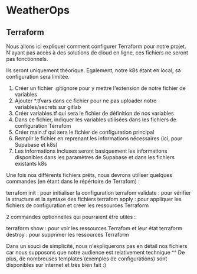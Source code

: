 # WeatherOps

## Terraform

Nous allons ici expliquer comment configurer Terraform pour notre projet.
N'ayant pas accès à des solutions de cloud en ligne, ces fichiers ne seront pas fonctionnels.

Ils seront uniquement théorique.
Egalement, notre k8s étant en local, sa configuration sera limitée.

1. Créer un fichier .gitignore pour y mettre l'extension de notre fichier de variables
2. Ajouter *.tfvars dans ce fichier pour ne pas uploader notre variables/secrets sur gitlab
3. Créer variables.tf qui sera le fichier de définition de nos variables
4. Dans ce fichier, indiquer les variables utilisées dans les fichiers de configuration Terrafom
5. Créer main.tf qui sera le fichier de configuration principal
6. Remplir le fichier en reprenant les informations nécessaires (ici, pour Supabase et k8s)
7. Les informations incluses seront basiquement les informations disponibles dans les paramètres de Supabase et dans les fichiers existants k8s


Une fois nos différents fichiers prêts, nous devrons utiliser quelques commandes (en étant dans le répértoire de Terrafom) :

terrafom init : pour initialiser la configuration
terrafom validate : pour vérifier la structure et la syntaxe des fichiers
terrafom apply : pour appliquer les fichiers de configuration et créer les ressources Terraform


2 commandes optionnelles qui pourraient être utiles : 

terraform show : pour voir les ressources Terrafom et leur état 
terraform destroy : pour supprimer les ressources Terraform

Dans un souci de simplicité, nous n'expliquerons pas en détail nos fichiers car nous supposons que notre audience est relativement technique ^^
De plus, de nombreuses templates (exemples de configurations) sont disponibles sur internet et très bien fait :)